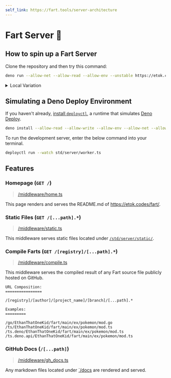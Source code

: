 ```yaml
---
self_link: https://fart.tools/server-architecture
---
```


# Fart Server 📡

## How to spin up a Fart Server

Clone the repository and then try this command:

```bash
deno run --allow-net --allow-read --allow-env --unstable https://etok.codes/fart/raw/std/server/serve_http.ts
```

<details>
  <summary>Local Variation</summary>

```bash
deno run --allow-net --allow-read --allow-env --unstable std/server/serve_http.ts
```

</details>

## Simulating a Deno Deploy Environment

If you haven't already, [install `deployctl`](https://deno.com/deploy/docs/running-scripts-locally), a runtime that simulates [Deno Deploy](https://deno.com/deploy).

```bash
deno install --allow-read --allow-write --allow-env --allow-net --allow-run --no-check -f https://deno.land/x/deploy/deployctl.ts
```

To run the development server, enter the below command into your terminal.

```bash
deployctl run --watch std/server/worker.ts
```

## Features

### Homepage (`GET /`)

> [/middleware/home.ts](middleware/home.ts)

This page renders and serves the README.md of <https://etok.codes/fart/>.

### Static Files (`GET /[...path].*`)

> [/middleware/static.ts](middleware/static.ts)

This middleware serves static files located under [`/std/server/static/`](/static).

### Compile Farts (`GET /[registry]/[...path].*`)

> [/middleware/compile.ts](middleware/compile.ts)

This middleware serves the compiled result of any Fart source file publicly hosted on GitHub.

```
URL Composition:
================

/[registry]/[author]/[project_name]/[branch]/[...path].*

Examples:
=========

/go/EthanThatOneKid/fart/main/ex/pokemon/mod.go
/ts/EthanThatOneKid/fart/main/ex/pokemon/mod.ts
/ts.deno/EthanThatOneKid/fart/main/ex/pokemon/mod.ts
/ts.deno.api/EthanThatOneKid/fart/main/ex/pokemon/mod.ts
```

### GitHub Docs (`/[...path]`)

> [/middleware/gh_docs.ts](middleware/gh_docs.ts)

Any markdown files located under [`/docs](../../docs) are rendered and served.
